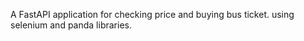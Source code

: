 A FastAPI application for checking price and buying bus ticket.
using selenium and panda libraries.
